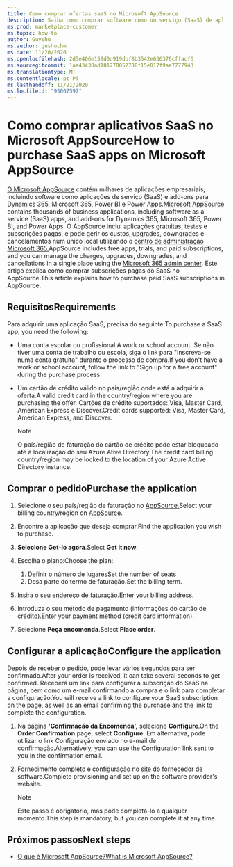 ```yaml
---
title: Como comprar ofertas saaS no Microsoft AppSource
description: Saiba como comprar software como um serviço (SaaS) de aplicações de parceiros da Microsoft no Microsoft AppSource.
ms.prod: marketplace-customer
ms.topic: how-to
author: Guyshu
ms.author: gushuchm
ms.date: 11/20/2020
ms.openlocfilehash: 2d5e406e159d0d919dbf8b3542e636376cffacf6
ms.sourcegitcommit: 1aa43438ad181278052788f15e017f9ae7777943
ms.translationtype: MT
ms.contentlocale: pt-PT
ms.lasthandoff: 11/21/2020
ms.locfileid: "95007597"
---
```

# <a name="how-to-purchase-saas-apps-on-microsoft-appsource"></a><span data-ttu-id="d1a4e-103">Como comprar aplicativos SaaS no Microsoft AppSource</span><span class="sxs-lookup"><span data-stu-id="d1a4e-103">How to purchase SaaS apps on Microsoft AppSource</span></span>

<span data-ttu-id="d1a4e-104">[O Microsoft AppSource](https://appsource.microsoft.com/) contém milhares de aplicações empresariais, incluindo software como aplicações de serviço (SaaS) e add-ons para Dynamics 365, Microsoft 365, Power BI e Power Apps.</span><span class="sxs-lookup"><span data-stu-id="d1a4e-104">[Microsoft AppSource](https://appsource.microsoft.com/) contains thousands of business applications, including software as a service (SaaS) apps, and add-ons for Dynamics 365, Microsoft 365, Power BI, and Power Apps.</span></span> <span data-ttu-id="d1a4e-105">O AppSource inclui aplicações gratuitas, testes e subscrições pagas, e pode gerir os custos, upgrades, downgrades e cancelamentos num único local utilizando o [centro de administração Microsoft 365.](/microsoft-365/admin/admin-overview/about-the-admin-center)</span><span class="sxs-lookup"><span data-stu-id="d1a4e-105">AppSource includes free apps, trials, and paid subscriptions, and you can manage the charges, upgrades, downgrades, and cancellations in a single place using the [Microsoft 365 admin center](/microsoft-365/admin/admin-overview/about-the-admin-center).</span></span> <span data-ttu-id="d1a4e-106">Este artigo explica como comprar subscrições pagas do SaaS no AppSource.</span><span class="sxs-lookup"><span data-stu-id="d1a4e-106">This article explains how to purchase paid SaaS subscriptions in AppSource.</span></span>

## <a name="requirements"></a><span data-ttu-id="d1a4e-107">Requisitos</span><span class="sxs-lookup"><span data-stu-id="d1a4e-107">Requirements</span></span>

<span data-ttu-id="d1a4e-108">Para adquirir uma aplicação SaaS, precisa do seguinte:</span><span class="sxs-lookup"><span data-stu-id="d1a4e-108">To purchase a SaaS app, you need the following:</span></span>

- <span data-ttu-id="d1a4e-109">Uma conta escolar ou profissional.</span><span class="sxs-lookup"><span data-stu-id="d1a4e-109">A work or school account.</span></span> <span data-ttu-id="d1a4e-110">Se não tiver uma conta de trabalho ou escola, siga o link para "Inscreva-se numa conta gratuita" durante o processo de compra.</span><span class="sxs-lookup"><span data-stu-id="d1a4e-110">If you don't have a work or school account, follow the link to "Sign up for a free account" during the purchase process.</span></span>

- <span data-ttu-id="d1a4e-111">Um cartão de crédito válido no país/região onde está a adquirir a oferta.</span><span class="sxs-lookup"><span data-stu-id="d1a4e-111">A valid credit card in the country/region where you are purchasing the offer.</span></span> <span data-ttu-id="d1a4e-112">Cartões de crédito suportados: Visa, Master Card, American Express e Discover.</span><span class="sxs-lookup"><span data-stu-id="d1a4e-112">Credit cards supported: Visa, Master Card, American Express, and Discover.</span></span>

    > [!Note]
    > <span data-ttu-id="d1a4e-113">O país/região de faturação do cartão de crédito pode estar bloqueado até à localização do seu Azure Ative Directory.</span><span class="sxs-lookup"><span data-stu-id="d1a4e-113">The credit card billing country/region may be locked to the location of your Azure Active Directory instance.</span></span>

## <a name="purchase-the-application"></a><span data-ttu-id="d1a4e-114">Comprar o pedido</span><span class="sxs-lookup"><span data-stu-id="d1a4e-114">Purchase the application</span></span>

1. <span data-ttu-id="d1a4e-115">Selecione o seu país/região de faturação no [AppSource.](https://appsource.microsoft.com/)</span><span class="sxs-lookup"><span data-stu-id="d1a4e-115">Select your billing country/region on [AppSource](https://appsource.microsoft.com/).</span></span>
1. <span data-ttu-id="d1a4e-116">Encontre a aplicação que deseja comprar.</span><span class="sxs-lookup"><span data-stu-id="d1a4e-116">Find the application you wish to purchase.</span></span>
1. <span data-ttu-id="d1a4e-117">**Selecione Get-lo agora**.</span><span class="sxs-lookup"><span data-stu-id="d1a4e-117">Select **Get it now**.</span></span>
1. <span data-ttu-id="d1a4e-118">Escolha o plano:</span><span class="sxs-lookup"><span data-stu-id="d1a4e-118">Choose the plan:</span></span>

    1. <span data-ttu-id="d1a4e-119">Definir o número de lugares</span><span class="sxs-lookup"><span data-stu-id="d1a4e-119">Set the number of seats</span></span>
    1. <span data-ttu-id="d1a4e-120">Desa parte do termo de faturação.</span><span class="sxs-lookup"><span data-stu-id="d1a4e-120">Set the billing term.</span></span>
    
1. <span data-ttu-id="d1a4e-121">Insira o seu endereço de faturação.</span><span class="sxs-lookup"><span data-stu-id="d1a4e-121">Enter your billing address.</span></span>
1. <span data-ttu-id="d1a4e-122">Introduza o seu método de pagamento (informações do cartão de crédito).</span><span class="sxs-lookup"><span data-stu-id="d1a4e-122">Enter your payment method (credit card information).</span></span>    
1. <span data-ttu-id="d1a4e-123">Selecione **Peça encomenda**.</span><span class="sxs-lookup"><span data-stu-id="d1a4e-123">Select **Place order**.</span></span>

## <a name="configure-the-application"></a><span data-ttu-id="d1a4e-124">Configurar a aplicação</span><span class="sxs-lookup"><span data-stu-id="d1a4e-124">Configure the application</span></span>

<span data-ttu-id="d1a4e-125">Depois de receber o pedido, pode levar vários segundos para ser confirmado.</span><span class="sxs-lookup"><span data-stu-id="d1a4e-125">After your order is received, it can take several seconds to get confirmed.</span></span> <span data-ttu-id="d1a4e-126">Receberá um link para configurar a subscrição do SaaS na página, bem como um e-mail confirmando a compra e o link para completar a configuração.</span><span class="sxs-lookup"><span data-stu-id="d1a4e-126">You will receive a link to configure your SaaS subscription on the page, as well as an email confirming the purchase and the link to complete the configuration.</span></span>

1. <span data-ttu-id="d1a4e-127">Na página **'Confirmação da Encomenda',** selecione **Configure**.</span><span class="sxs-lookup"><span data-stu-id="d1a4e-127">On the **Order Confirmation** page, select **Configure**.</span></span> <span data-ttu-id="d1a4e-128">Em alternativa, pode utilizar o link Configuração enviado no e-mail de confirmação.</span><span class="sxs-lookup"><span data-stu-id="d1a4e-128">Alternatively, you can use the Configuration link sent to you in the confirmation email.</span></span>
1. <span data-ttu-id="d1a4e-129">Fornecimento completo e configuração no site do fornecedor de software.</span><span class="sxs-lookup"><span data-stu-id="d1a4e-129">Complete provisioning and set up on the software provider's website.</span></span>

    > [!Note]
    > <span data-ttu-id="d1a4e-130">Este passo é obrigatório, mas pode completá-lo a qualquer momento.</span><span class="sxs-lookup"><span data-stu-id="d1a4e-130">This step is mandatory, but you can complete it at any time.</span></span>

## <a name="next-steps"></a><span data-ttu-id="d1a4e-131">Próximos passos</span><span class="sxs-lookup"><span data-stu-id="d1a4e-131">Next steps</span></span>

- [<span data-ttu-id="d1a4e-132">O que é Microsoft AppSource?</span><span class="sxs-lookup"><span data-stu-id="d1a4e-132">What is Microsoft AppSource?</span></span>](appsource-overview.md)
